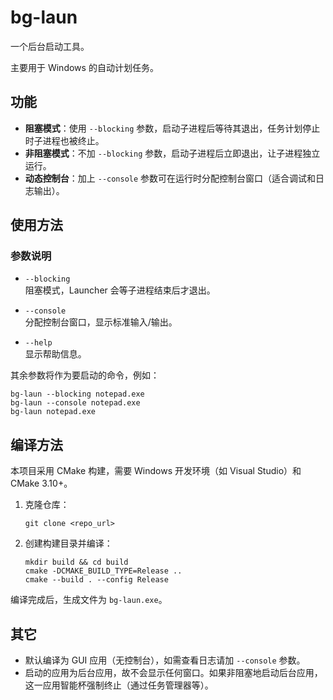 # bg-laun

一个后台启动工具。

主要用于 Windows 的自动计划任务。

## 功能

- **阻塞模式**：使用 `--blocking` 参数，启动子进程后等待其退出，任务计划停止时子进程也被终止。
- **非阻塞模式**：不加 `--blocking` 参数，启动子进程后立即退出，让子进程独立运行。
- **动态控制台**：加上 `--console` 参数可在运行时分配控制台窗口（适合调试和日志输出）。

## 使用方法

### 参数说明

- `--blocking`  
  阻塞模式，Launcher 会等子进程结束后才退出。

- `--console`  
  分配控制台窗口，显示标准输入/输出。

- `--help`  
  显示帮助信息。

其余参数将作为要启动的命令，例如：
```shell
bg-laun --blocking notepad.exe
bg-laun --console notepad.exe
bg-laun notepad.exe
```

## 编译方法

本项目采用 CMake 构建，需要 Windows 开发环境（如 Visual Studio）和 CMake 3.10+。

1. 克隆仓库：
   ```shell
   git clone <repo_url>
   ```
2. 创建构建目录并编译：
   ```shell
   mkdir build && cd build
   cmake -DCMAKE_BUILD_TYPE=Release ..
   cmake --build . --config Release
   ```
编译完成后，生成文件为 `bg-laun.exe`。

## 其它

- 默认编译为 GUI 应用（无控制台），如需查看日志请加 `--console` 参数。
- 启动的应用为后台应用，故不会显示任何窗口。如果非阻塞地启动后台应用，这一应用智能杯强制终止（通过任务管理器等）。